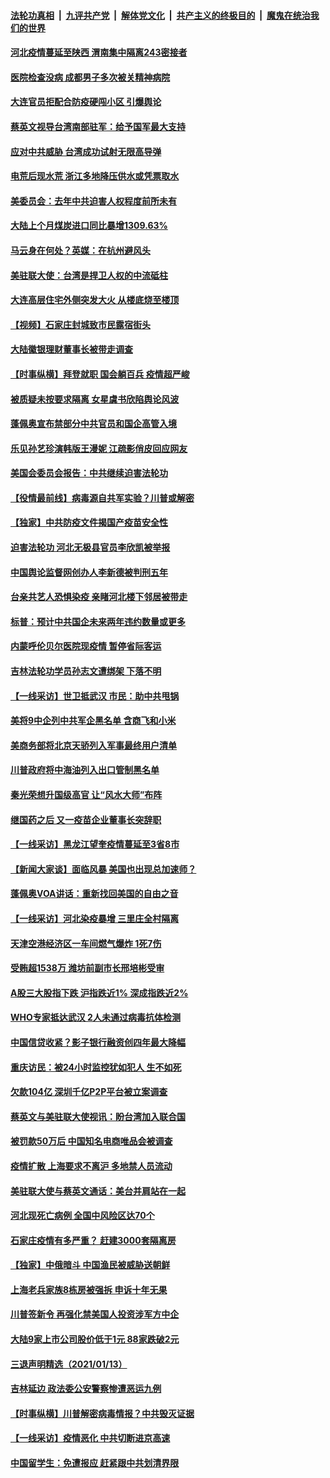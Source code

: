 ####  [法轮功真相](../../../../basic/blob/master/README.md?t=01152101) &nbsp;|&nbsp; [九评共产党](../../../../9ping.md/blob/master/README.md?t=01152101) &nbsp;|&nbsp; [解体党文化](../../../../jtdwh.md/blob/master/README.md?t=01152101)  &nbsp;|&nbsp; [共产主义的终极目的](../../../../gczydzjmd.md/blob/master/README.md?t=01152101) &nbsp;|&nbsp; [魔鬼在统治我们的世界](../../../../mgztzwmdsj.md/blob/master/README.md?t=01152101) 

#### [河北疫情蔓延至陕西 渭南集中隔离243密接者](../pages/nsc413/n12689886.md?t=01152101) 

#### [医院检查没病 成都男子多次被关精神病院](../pages/nsc413/n12690028.md?t=01152101) 

#### [大连官员拒配合防疫硬闯小区 引爆舆论](../pages/nsc413/n12689849.md?t=01152101) 

#### [蔡英文视导台湾南部驻军：给予国军最大支持](../pages/nsc413/n12689893.md?t=01152101) 

#### [应对中共威胁 台湾成功试射无限高导弹](../pages/nsc413/n12689734.md?t=01152101) 

#### [电荒后现水荒 浙江多地降压供水或凭票取水](../pages/nsc413/n12689688.md?t=01152101) 

#### [美委员会：去年中共迫害人权程度前所未有](../pages/nsc413/n12689795.md?t=01152101) 

#### [大陆上个月煤炭进口同比暴增1309.63%](../pages/nsc413/n12689195.md?t=01152101) 

#### [马云身在何处？英媒：在杭州避风头](../pages/nsc413/n12689506.md?t=01152101) 


#### [美驻联大使：台湾是捍卫人权的中流砥柱](../pages/nsc413/n12689495.md?t=01152101) 

#### [大连高层住宅外侧突发大火 从楼底烧至楼顶](../pages/nsc413/n12689233.md?t=01152101) 

#### [【视频】石家庄封城致市民露宿街头](../pages/nsc413/n12689231.md?t=01152101) 

#### [大陆徽银理财董事长被带走调查](../pages/nsc413/n12689047.md?t=01152101) 

#### [【时事纵横】拜登就职 国会躺百兵 疫情超严峻](../pages/nsc413/n12688703.md?t=01152101) 

#### [被质疑未按要求隔离 女星虞书欣陷舆论风波](../pages/nsc413/n12688900.md?t=01152101) 

#### [蓬佩奥宣布禁部分中共官员和国企高管入境](../pages/nsc413/n12688620.md?t=01152101) 

#### [乐见孙艺珍演韩版王漫妮 江疏影俏皮回应网友](../pages/nsc413/n12688681.md?t=01152101) 

#### [美国会委员会报告：中共继续迫害法轮功](../pages/nsc413/n12688896.md?t=01152101) 

#### [【役情最前线】病毒源自共军实验？川普或解密](../pages/nsc413/n12688588.md?t=01152101) 

#### [【独家】中共防疫文件揭国产疫苗安全性](../pages/nsc413/n12688632.md?t=01152101) 

#### [迫害法轮功 河北无极县官员李欣凯被举报](../pages/nsc413/n12688478.md?t=01152101) 

#### [中国舆论监督网创办人李新德被判刑五年](../pages/nsc413/n12688778.md?t=01152101) 

#### [台亲共艺人恐惧染疫 亲睹河北楼下邻居被带走](../pages/nsc413/n12688483.md?t=01152101) 

#### [标普：预计中共国企未来两年违约数量或更多](../pages/nsc413/n12688540.md?t=01152101) 

#### [内蒙呼伦贝尔医院现疫情 暂停省际客运](../pages/nsc413/n12688567.md?t=01152101) 

#### [吉林法轮功学员孙志文遭绑架 下落不明](../pages/nsc413/n12687726.md?t=01152101) 

#### [【一线采访】世卫抵武汉 市民：助中共甩锅](../pages/nsc413/n12688347.md?t=01152101) 

#### [美将9中企列中共军企黑名单 含商飞和小米](../pages/nsc413/n12688501.md?t=01152101) 

#### [美商务部将北京天骄列入军事最终用户清单](../pages/nsc413/n12688403.md?t=01152101) 

#### [川普政府将中海油列入出口管制黑名单](../pages/nsc413/n12688269.md?t=01152101) 

#### [秦光荣想升国级高官 让“风水大师”布阵](../pages/nsc413/n12688115.md?t=01152101) 

#### [继国药之后 又一疫苗企业董事长突辞职](../pages/nsc413/n12688272.md?t=01152101) 

#### [【一线采访】黑龙江望奎疫情蔓延至3省8市](../pages/nsc413/n12688304.md?t=01152101) 

#### [【新闻大家谈】面临风暴 美国也出现总加速师？](../pages/nsc413/n12687820.md?t=01152101) 

#### [蓬佩奥VOA讲话：重新找回美国的自由之音](../pages/nsc413/n12688084.md?t=01152101) 

#### [【一线采访】河北染疫暴增 三里庄全村隔离](../pages/nsc413/n12687859.md?t=01152101) 

#### [天津空港经济区一车间燃气爆炸 1死7伤](../pages/nsc413/n12687307.md?t=01152101) 

#### [受贿超1538万 潍坊前副市长邢培彬受审](../pages/nsc413/n12687532.md?t=01152101) 

#### [A股三大股指下跌 沪指跌近1% 深成指跌近2%](../pages/nsc413/n12687436.md?t=01152101) 

#### [WHO专家抵达武汉 2人未通过病毒抗体检测](../pages/nsc413/n12687559.md?t=01152101) 

#### [中国信贷收紧？影子银行融资创四年最大降幅](../pages/nsc413/n12687372.md?t=01152101) 

#### [重庆访民：被24小时监控犹如犯人 生不如死](../pages/nsc413/n12687479.md?t=01152101) 

#### [欠款104亿 深圳千亿P2P平台被立案调查](../pages/nsc413/n12686829.md?t=01152101) 

#### [蔡英文与美驻联大使视讯：盼台湾加入联合国](../pages/nsc413/n12687349.md?t=01152101) 

#### [被罚款50万后 中国知名电商唯品会被调查](../pages/nsc413/n12687212.md?t=01152101) 

#### [疫情扩散 上海要求不离沪 多地禁人员流动](../pages/nsc413/n12686924.md?t=01152101) 

#### [美驻联大使与蔡英文通话：美台并肩站在一起](../pages/nsc413/n12687181.md?t=01152101) 

#### [河北现死亡病例 全国中风险区达70个](../pages/nsc413/n12686796.md?t=01152101) 

#### [石家庄疫情有多严重？ 赶建3000套隔离房](../pages/nsc413/n12687085.md?t=01152101) 

#### [【独家】中俄暗斗 中国渔民被威胁送朝鲜](../pages/nsc413/n12686659.md?t=01152101) 

#### [上海老兵家族8栋房被强拆 申诉十年无果](../pages/nsc413/n12685630.md?t=01152101) 

#### [川普签新令 再强化禁美国人投资涉军方中企](../pages/nsc413/n12686925.md?t=01152101) 


#### [大陆9家上市公司股价低于1元 88家跌破2元](../pages/nsc413/n12686505.md?t=01152101) 

#### [三退声明精选（2021/01/13）](../pages/nsc413/n12686765.md?t=01152101) 

#### [吉林延边 政法委公安警察惨遭恶运九例](../pages/nsc413/n12686363.md?t=01152101) 

#### [【时事纵横】川普解密病毒情报？中共毁灭证据](../pages/nsc413/n12685833.md?t=01152101) 

#### [【一线采访】疫情恶化 中共切断进京高速](../pages/nsc413/n12686145.md?t=01152101) 

#### [中国留学生：免遭报应 赶紧跟中共划清界限](../pages/nsc413/n12685476.md?t=01152101) 

